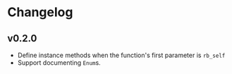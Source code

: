 # Changelog

## v0.2.0

- Define instance methods when the function's first parameter is `rb_self`
- Support documenting `Enum`s.
